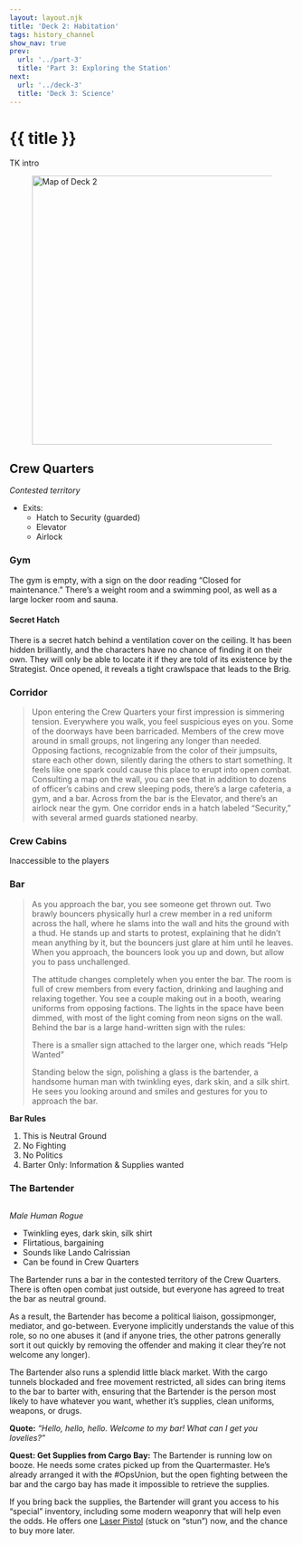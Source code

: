 ```yaml
---
layout: layout.njk
title: 'Deck 2: Habitation'
tags: history_channel
show_nav: true
prev:
  url: '../part-3'
  title: 'Part 3: Exploring the Station'
next:
  url: '../deck-3'
  title: 'Deck 3: Science'
---
```


# {{ title }}

TK intro

<figure>
  <a href="/images/deck-02-labels@2490.webp">
    <img
      alt="Map of Deck 2"
      sizes="(min-width: 850px) 830px, 100vw"
      src="/images/deck-02-labels@830.webp"
      srcset="
        /images/deck-02-labels@830.webp 830w,
        /images/deck-02-labels@1660.webp 1660w,
        /images/deck-02-labels@2490.webp 2490w"
      width="830"
      height="476"
      />
  </a>
</figure>

## Crew Quarters

_Contested territory_

- Exits:
  - Hatch to Security (guarded)
  - Elevator
  - Airlock

### Gym

The gym is empty, with a sign on the door reading “Closed for maintenance.” There’s a weight room and a swimming pool, as well as a large locker room and sauna.

#### Secret Hatch

There is a secret hatch behind a ventilation cover on the ceiling. It has been hidden brilliantly, and the characters have no chance of finding it on their own. They will only be able to locate it if they are told of its existence by the Strategist. Once opened, it reveals a tight crawlspace that leads to the Brig.

### Corridor

> Upon entering the Crew Quarters your first impression is simmering tension. Everywhere you walk, you feel suspicious eyes on you. Some of the doorways have been barricaded. Members of the crew move around in small groups, not lingering any longer than needed. Opposing factions, recognizable from the color of their jumpsuits, stare each other down, silently daring the others to start something. It feels like one spark could cause this place to erupt into open combat. Consulting a map on the wall, you can see that in addition to dozens of officer’s cabins and crew sleeping pods, there’s a large cafeteria, a gym, and a bar. Across from the bar is the Elevator, and there’s an airlock near the gym. One corridor ends in a hatch labeled “Security,” with several armed guards stationed nearby.

### Crew Cabins

Inaccessible to the players

### Bar

> As you approach the bar, you see someone get thrown out. Two brawly bouncers physically hurl a crew member in a red uniform across the hall, where he slams into the wall and hits the ground with a thud. He stands up and starts to protest, explaining that he didn’t mean anything by it, but the bouncers just glare at him until he leaves. When you approach, the bouncers look you up and down, but allow you to pass unchallenged.
>
> The attitude changes completely when you enter the bar. The room is full of crew members from every faction, drinking and laughing and relaxing together. You see a couple making out in a booth, wearing uniforms from opposing factions. The lights in the space have been dimmed, with most of the light coming from neon signs on the wall. Behind the bar is a large hand-written sign with the rules:
>
> There is a smaller sign attached to the larger one, which reads “Help Wanted”
>
> Standing below the sign, polishing a glass is the bartender, a handsome human man with twinkling eyes, dark skin, and a silk shirt. He sees you looking around and smiles and gestures for you to approach the bar.

<aside class="block-torn-paper">

**Bar Rules**

1. This is Neutral Ground
1. No Fighting
1. No Politics
1. Barter Only: Information & Supplies wanted

</aside>

### The Bartender

<figure class="compendium-image-right npc-portrait">
  <div class="npc-portrait__inner">
    <img src="https://www.dndbeyond.com/Content/Skins/Waterdeep/images/characters/default-avatar-builder.png" alt="">
  </div>
</figure>

_Male Human Rogue_

- Twinkling eyes, dark skin, silk shirt
- Flirtatious, bargaining
- Sounds like Lando Calrissian
- Can be found in Crew Quarters

The Bartender runs a bar in the contested territory of the Crew Quarters. There is often open combat just outside, but everyone has agreed to treat the bar as neutral ground.

As a result, the Bartender has become a political liaison, gossipmonger, mediator, and go-between. Everyone implicitly understands the value of this role, so no one abuses it (and if anyone tries, the other patrons generally sort it out quickly by removing the offender and making it clear they’re not welcome any longer).

The Bartender also runs a splendid little black market. With the cargo tunnels blockaded and free movement restricted, all sides can bring items to the bar to barter with, ensuring that the Bartender is the person most likely to have whatever you want, whether it’s supplies, clean uniforms, weapons, or drugs.

**Quote:** _“Hello, hello, hello. Welcome to my bar! What can I get you lovelies?”_

<aside class="block-torn-paper">

**Quest: Get Supplies from Cargo Bay:** The Bartender is running low on booze. He needs some crates picked up from the Quartermaster. He’s already arranged it with the #OpsUnion, but the open fighting between the bar and the cargo bay has made it impossible to retrieve the supplies.

If you bring back the supplies, the Bartender will grant you access to his “special” inventory, including some modern weaponry that will help even the odds. He offers one [Laser Pistol](https://www.dndbeyond.com/equipment/laser-pistol) (stuck on “stun”) now, and the chance to buy more later.

</aside>
